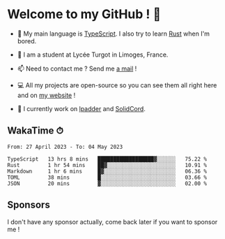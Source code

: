 # Welcome to my GitHub ! 🌃

- 🔭 My main language is [TypeScript](https://www.typescriptlang.org/). I also try to learn [Rust](https://www.rust-lang.org/) when I'm bored. 

- 🌱 I am a student at Lycée Turgot in Limoges, France.

- 📫 Need to contact me ? Send me <a href="mailto:mikkel@milescode.dev">a mail</a> !

- 💻 All my projects are open-source so you can see them all right here and on <a href="https://www.vexcited.ml">my website</a> !

- 👀 I currently work on [lpadder](https://github.com/Vexcited/lpadder) and [SolidCord](https://github.com/Vexcited/SolidCord).

## WakaTime ⏱

<!--START_SECTION:waka-->

```text
From: 27 April 2023 - To: 04 May 2023

TypeScript   13 hrs 8 mins   ██████████████████▓░░░░░░   75.22 %
Rust         1 hr 54 mins    ██▓░░░░░░░░░░░░░░░░░░░░░░   10.91 %
Markdown     1 hr 6 mins     █▓░░░░░░░░░░░░░░░░░░░░░░░   06.36 %
TOML         38 mins         █░░░░░░░░░░░░░░░░░░░░░░░░   03.66 %
JSON         20 mins         ▓░░░░░░░░░░░░░░░░░░░░░░░░   02.00 %
```

<!--END_SECTION:waka-->

## Sponsors

I don't have any sponsor actually, come back later if you want to sponsor me !
